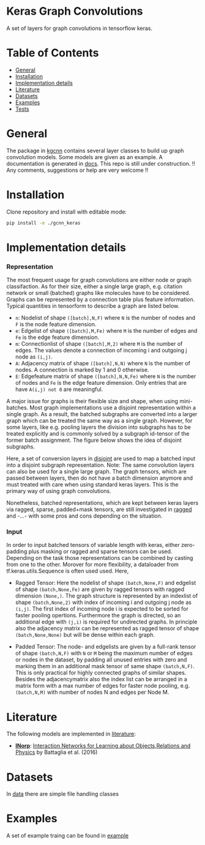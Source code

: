# Keras Graph Convolutions

A set of layers for graph convolutions in tensorflow keras.

# Table of Contents
* [General](#general)
* [Installation](#installation)
* [Implementation details](#implementation-details)
* [Literature](#literature)
* [Datasets](#datasets)
* [Examples](#examples)
* [Tests](#tests)
 

<a name="general"></a>
# General

The package in [kgcnn](kgcnn) contains several layer classes to build up graph convolution models. 
Some models are given as an example.
A documentation is generated in [docs](docs).
This repo is still under construction.
!! Any comments, suggestions or help are very welcome !! 

<a name="installation"></a>
# Installation

Clone repository and install with editable mode:

```bash
pip install -e ./gcnn_keras
```

<a name="implementation-details"></a>
# Implementation details

### Representation
The most frequent usage for graph convolutions are either node or graph classifaction. As for their size, either a single large graph, e.g. citation network or small (batched) graphs like molecules have to be considered. 
Graphs can be represented by a connection table plus feature information. Typical quantities in tensorform to describe a graph are listed below.

* `n`: Nodelist of shape `([batch],N,F)` where `N` is the number of nodes and `F` is the node feature dimension.
* `e`: Edgelist of shape `([batch],M,Fe)` where `M` is the number of edges and `Fe` is the edge feature dimension.
* `m`: Connectionlist of shape `([batch],M,2)` where `M` is the number of edges. The values denote a connection of incoming i and outgoing j node as `(i,j)`.
* `A`: Adjacency matrix of shape `([batch],N,N)` where `N` is the number of nodes. A connection is marked by 1 and 0 otherwise. 
* `E`: Edgefeature matrix of shape `([batch],N,N,Fe)` where `N` is the number of nodes and `Fe` is the edge feature dimension. Only entries that are have `A(i,j) not 0` are meaningful.
 
A major issue for graphs is their flexible size and shape, when using mini-batches. Most graph implementations use a disjoint representation within a single graph. 
As a result, the batched subgraphs are converted into a larger graph which can be treated the same way as a single graph. 
However, for some layers, like e.g. pooling layers the division into subgraphs has to be treated explicitly and is commonly solved by a subgraph id-tensor of the former batch assignment.
The figure below shows the idea of disjoint subgraphs. 

Here, a set of conversion layers in [disjoint](kgcnn/layers/disjoint) are used to map a batched input into a disjoint subgraph representation. Note: The same convolution layers can also be used for a single large graph. 
The graph tensors, which are passed between layers, then do not have a batch dimension anymore and must treated with care when using standard keras layers. This is the primary way of using graph convolutions.

Nonetheless, batched representations, which are kept between keras layers via ragged, sparse, padded+mask tensors, are still investigated in [ragged](kgcnn.layers.disjoint.ragged) and -...- with some pros and cons depending on the situation. 


### Input

In order to input batched tensors of variable length with keras, either zero-padding plus masking or ragged and sparse tensors can be used. 
Depending on the task those representations can be combined by casting from one to the other.
Morover for more flexibility, a dataloader from tf.keras.utils.Sequence is often used used. 
Here, 

* Ragged Tensor:
Here the nodelist of shape `(batch,None,F)` and edgelist of shape `(batch,None,Fe)` are given by ragged tensors with ragged dimension `(None,)`.
The graph structure is represented by an indexlist of shape `(batch,None,2)` with index of incoming i and outgoing j node as `(i,j)`. 
The first index of incoming node i is expected to be sorted for faster pooling opertions. Furthermore the graph is directed, so an additional edge with `(j,i)` is required for undirected graphs.
In principle also the adjacency matrix can be represented as ragged tensor of shape `(batch,None,None)` but will be dense within each graph.

* Padded Tensor:
The node- and edgelists are given by a full-rank tensor of shape `(batch,N,F)` with `N` or `M` being the maximum number of edges or nodes in the dataset, 
by padding all unused entries with zero and marking them in an additional mask tensor of same shape `(batch,N,F)`. 
This is only practical for highly connected graphs of similar shapes. 
Besides the adjacencymatrix also the index list can be arranged in a matrix form with a max number of edges for faster node pooling, e.g. `(batch,N,M)` with number of nodes N and edges per Node M.

<a name="literature"></a>
# Literature
The following models are implemented in [literature](kgcnn/literature):
* **[INorp](kcgnn/)**: [Interaction Networks for Learning about Objects,Relations and Physics](http://papers.nips.cc/paper/6417-interaction-networks-for-learning-about-objects-relations-and-physics) by Battaglia et al. (2016)

<a name="datasets"></a>
# Datasets

In [data](kgcnn/data) there are simple file handling classes

<a name="examples"></a>
# Examples

A set of example traing can be found in [example](examples)
